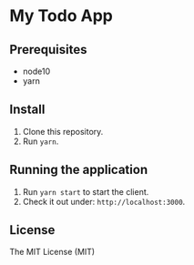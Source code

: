 # My Todo App

## Prerequisites

- node10
- yarn

## Install

1. Clone this repository.
2. Run `yarn`.

## Running the application

1. Run `yarn start` to start the client.
2. Check it out under: `http://localhost:3000`.

## License

The MIT License (MIT)
